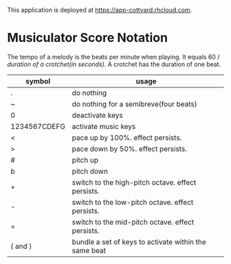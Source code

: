 This application is deployed at https://app-cottyard.rhcloud.com.

# Musiculator Score Notation

The tempo of a melody is the beats per minute when playing. It equals 60 / *duration of a crotchet(in seconds)*. A crotchet has the duration of one beat.



| symbol        | usage         |
| ------------- | ------------- |
| .             | do nothing 
| ~             | do nothing for a semibreve(four beats)
| 0             | deactivate keys
| 1234567CDEFG  | activate music keys
| <             | pace up by 100%. effect persists.
| >             | pace down by 50%. effect persists.
| #             | pitch up
| b             | pitch down
| +             | switch to the high-pitch octave. effect persists.
| -             | switch to the low-pitch octave. effect persists.
| =             | switch to the mid-pitch octave. effect persists.
| ( and )       | bundle a set of keys to activate within the same beat

